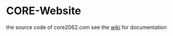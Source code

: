 CORE-Website
============

the source code of core2062.com see the [wiki](./CORE-Website/wiki) for documentation
